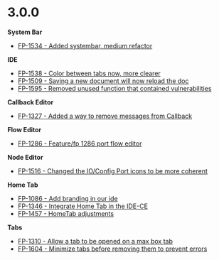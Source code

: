 # 3.0.0

**System Bar**

- [FP-1534 - Added systembar, medium refactor](https://movai.atlassian.net/browse/FP-1534)

**IDE**

- [FP-1538 - Color between tabs now, more clearer](https://movai.atlassian.net/browse/FP-1538)
- [FP-1509 - Saving a new document will now reload the doc](https://movai.atlassian.net/browse/FP-1509)
- [FP-1595 - Removed unused function that contained vulnerabilities](https://movai.atlassian.net/browse/FP-1595)

**Callback Editor**

- [FP-1327 - Added a way to remove messages from Callback](https://movai.atlassian.net/browse/FP-1327)

**Flow Editor**

- [FP-1286 - Feature/fp 1286 port flow editor](https://movai.atlassian.net/browse/FP-1286)

**Node Editor**

- [FP-1516 - Changed the IO/Config Port icons to be more coherent](https://movai.atlassian.net/browse/FP-1516)

**Home Tab**

- [FP-1086 - Add branding in our ide](https://movai.atlassian.net/browse/FP-1086)
- [FP-1346 - Integrate Home Tab in the IDE-CE](https://movai.atlassian.net/browse/FP-1346)
- [FP-1457 - HomeTab adjustments](https://movai.atlassian.net/browse/FP-1457)

**Tabs**

- [FP-1310 - Allow a tab to be opened on a max box tab](https://movai.atlassian.net/browse/FP-1310)
- [FP-1604 - Minimize tabs before removing them to prevent errors](https://movai.atlassian.net/browse/FP-1604)
